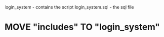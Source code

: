 login_system  - contains the script
login_system.sql - the sql file

# MOVE "includes" TO "login_system"
